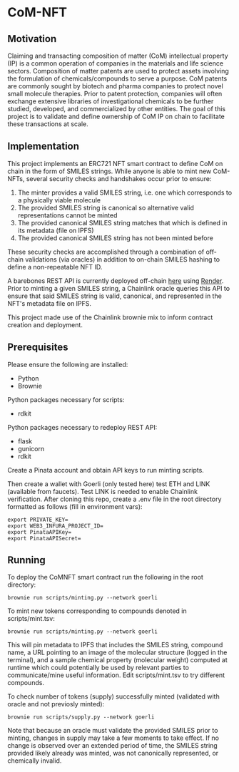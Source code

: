 # CoM-NFT
## Motivation
Claiming and transacting composition of matter (CoM) intellectual property (IP) is a common operation of companies in the materials and life science sectors.
Composition of matter patents are used to protect assets involving the formulation of chemicals/compounds
to serve a purpose. CoM patents are commonly sought by biotech and pharma companies to protect
novel small molecule therapies. Prior to patent protection, companies will often exchange extensive
libraries of investigational chemicals to be further studied, developed, and commercialized by other
entities. The goal of this project is to validate and define ownership of CoM IP on chain to facilitate
these transactions at scale. 

## Implementation
This project implements an ERC721 NFT smart contract to define CoM on chain in the form of SMILES strings. While anyone is able to mint
new CoM-NFTs, several security checks and handshakes occur prior to ensure:
1. The minter provides a valid SMILES string, i.e. one which corresponds to a physically viable molecule
2. The provided SMILES string is canonical so alternative valid representations cannot be minted
3. The provided canonical SMILES string matches that which is defined in its metadata (file on IPFS)
4. The provided canonical SMILES string has not been minted before

These security checks are accomplished through a combination of off-chain validations (via oracles)
in addition to on-chain SMILES hashing to define a non-repeatable NFT ID.  

A barebones REST API is currently deployed off-chain [here](https://smiles-validator.onrender.com/validate/QmRrmHZffDGtLBvR6YbpTs2AXDqJCZWqTherk5FPxmNF9Z) using [Render](https://render.com/). 
Prior to minting a given SMILES string, a Chainlink oracle queries this API to ensure that said SMILES string is valid, canonical, and represented in the NFT's metadata file on IPFS.

This project made use of the Chainlink brownie mix to inform contract creation and deployment. 

## Prerequisites
Please ensure the following are installed:
* Python
* Brownie

Python packages necessary for scripts:
* rdkit

Python packages necessary to redeploy REST API:
* flask
* gunicorn
* rdkit

Create a Pinata account and obtain API keys to run minting scripts.

Then create a wallet with Goerli (only tested here) test ETH and LINK (available from faucets). Test LINK is needed to enable Chainlink verification.
After cloning this repo, create a .env file in the root directory formatted as follows (fill in environment vars):
```buildoutcfg
export PRIVATE_KEY=
export WEB3_INFURA_PROJECT_ID=
export PinataAPIKey=
export PinataAPISecret=
```

## Running
To deploy the CoMNFT smart contract run the following in the root directory:
```buildoutcfg
brownie run scripts/minting.py --network goerli
```
To mint new tokens corresponding to compounds denoted in scripts/mint.tsv:
```buildoutcfg
brownie run scripts/minting.py --network goerli
```
This will pin metadata to IPFS that includes the SMILES string, compound name, a URL pointing to 
an image of the molecular structure (logged in the terminal), and a sample chemical property (molecular weight) computed at runtime
which could potentially be used by relevant parties to communicate/mine useful information. Edit scripts/mint.tsv to 
try different compounds. 

To check number of tokens (supply) successfully minted (validated with oracle and not previosly minted):
```buildoutcfg
brownie run scripts/supply.py --network goerli
```
Note that because an oracle must validate the provided SMILES prior to minting, changes in supply may take a few
moments to take effect. If no change is observed over an extended period of time, the SMILES string
provided likely already was minted, was not canonically represented, or chemically invalid.
